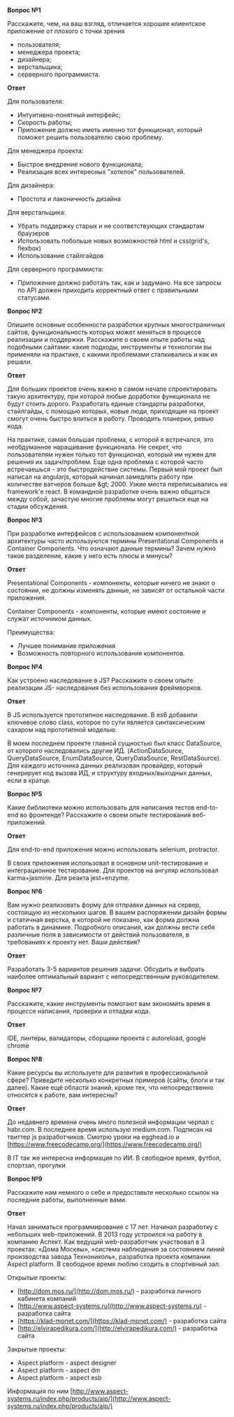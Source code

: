 **Вопрос №1**

Расскажите, чем, на ваш взгляд, отличается хорошее клиентское приложение от плохого с точки зрения

- пользователя;
- менеджера проекта;
- дизайнера;
- верстальщика;
- серверного программиста.

**Ответ**

Для пользователя:

- Интуитивно-понятный интерфейс;
- Скорость работы;
- Приложение должно иметь именно тот функционал, который поможет решить пользователю свою проблему.

Для менеджера проекта:

- Быстрое внедрение нового функционала;
- Реализация всех интересных &quot;хотелок&quot; пользователей.

Для дизайнера:

- Простота и лаконичность дизайна

Для верстальщика:

- Убрать поддержку старых и не соответствующих стандартам браузеров
- Использовать побольше новых возможностей html и css(grid&#39;s, flexbox)
- Использование стайлгайдов

Для серверного программиста:

- Приложение должно работать так, как и задумано. На все запросы по API должен приходить корректный ответ с правильными статусами.

**Вопрос №2**

Опишите основные особенности разработки крупных многостраничных сайтов, функциональность которых может меняться в процессе реализации и поддержки. Расскажите о своем опыте работы над подобными сайтами: какие подходы, инструменты и технологии вы применяли на практике, с какими проблемами сталкивались и как их решали.

**Ответ**

Для больших проектов очень важно в самом начале спроектировать такую архитектуру, при которой любые доработки функционала не будут стоить дорого. Разработать единые стандарты разработки, стайлгайды, с помощью которых, новые люди, приходящие на проект смогут очень быстро влиться в работу. Проводить планерки, ревью кода.

На практике, самая большая проблема, с которой я встречался, это необдуманное наращивание функционала. Не секрет, что пользователям нужен только тот функционал, который им нужен для решения их задач/проблем. Еще одна проблема с которой часто встречаешься - это быстродействие системы. Первый мой проект был написал на angularjs, который начинал замедлять работу при количестве ватчеров больше \&gt; 2000. Узкие места переписывались на framework&#39;e react. В командной разработке очень важно общаться между собой, зачастую многие проблемы могут решиться еще на стадии обсуждения.

**Вопрос №3**

При разработке интерфейсов с использованием компонентной архитектуры часто используются термины Presentational Сomponents и Сontainer Сomponents. Что означают данные термины? Зачем нужно такое разделение, какие у него есть плюсы и минусы?

**Ответ**

Presentational Сomponents - компоненты, которые ничего не знают о состоянии, не должны изменять данные, не зависят от остальной части приложения.

Сontainer Сomponents - компоненты, которые имеют состояние и служат источником данных.

Преимущества:

- Лучшее понимание приложения
- Возможность повторного использования компонентов.

**Вопрос №4**

Как устроено наследование в JS? Расскажите о своем опыте реализации JS- наследования без использования фреймворков.

**Ответ**

В JS используется прототипное наследование. В es6 добавили ключевое слово class, которое по сути является синтаксическим сахаром над прототипной моделью.

В моем последнем проекте главной сущностью был класс DataSource, от которого наследовались другие ИД. (ActionDataSource, QueryDataSource, EnumDataSource, QueryDataSource, RestDataSource). Для каждого источника данных реализован провайдер, который генерирует код вызова ИД, и структуру входных/выходных данных, если в кратце.

**Вопрос №5**

Какие библиотеки можно использовать для написания тестов end-to-end во фронтенде? Расскажите о своем опыте тестирования веб-приложений.

**Ответ**

Для end-to-end приложения можно использовать selenium, protractor.

В своих приложения использовал в основном unit-тестирование и интеграционное тестирование. Для проектов на ангуляр использовал karma+jasmine. Для реакта jest+enzyme.

**Вопрос №6**

Вам нужно реализовать форму для отправки данных на сервер, состоящую из нескольких шагов. В вашем распоряжении дизайн формы и статичная верстка, в которой не показано, как форма должна работать в динамике. Подробного описания, как должны вести себя различные поля в зависимости от действий пользователя, в требованиях к проекту нет. Ваши действия?

**Ответ**

Разработать 3-5 вариантов решения задачи. Обсудить и выбрать наиболее оптимальный вариант с непосредственным руководителем.

**Вопрос №7**

Расскажите, какие инструменты помогают вам экономить время в процессе написания, проверки и отладки кода.

**Ответ**

IDE, линтеры, валидаторы, сборщики проекта c autoreload, google chrome

**Вопрос №8**

Какие ресурсы вы используете для развития в профессиональной сфере? Приведите несколько конкретных примеров (сайты, блоги и так далее). Какие ещё области знаний, кроме тех, что непосредственно относятся к работе, вам интересны?

**Ответ**

До недавнего времени очень много полезной информации черпал с habr.com. В последнее время использую medium.com. Подписан на твиттер js разработчиков. Смотрю уроки на egghead.io и [https://www.freecodecamp.org/](https://www.freecodecamp.org/)

В IT так же интересна информация по ИИ. В свободное время, футбол, спортзал, прогулки

**Вопрос №9**

Расскажите нам немного о себе и предоставьте несколько ссылок на последние работы, выполненные вами.

**Ответ**

Начал заниматься программирование с 17 лет. Начинал разработку с небольших web-приложений. В 2013 году устроился на работу в компанию Аспект. Как ведущий web-разработчик участвовал в 3 проектах: «Дома Москвы», «система наблюдения за состоянием линий производства завода Технониколь», разработка проекта компании Aspect platform. В свободное время люблю сходить в спортивный зал.

Открытые проекты:

- [http://dom.mos.ru/](http://dom.mos.ru/) - разработка личного кабинета компаний
- [http://www.aspect-systems.ru](http://www.aspect-systems.ru) - разработка сайта
- [https://klad-monet.com/](https://klad-monet.com/) - разработка сайта
- [http://elvirapedikura.com/](http://elvirapedikura.com/) - разработка сайта

Закрытые проекты:

- Aspect platform - aspect designer
- Aspect platform - aspect dm
- Aspect platform - aspect esb

Информация по ним [http://www.aspect-systems.ru/index.php/products/aip/](http://www.aspect-systems.ru/index.php/products/aip/)